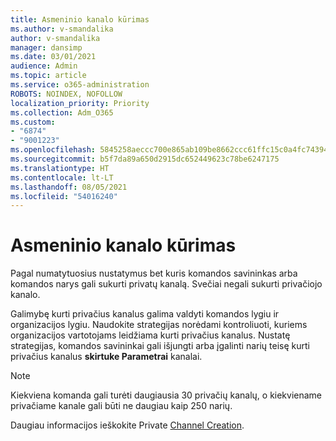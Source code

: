 ```yaml
---
title: Asmeninio kanalo kūrimas
ms.author: v-smandalika
author: v-smandalika
manager: dansimp
ms.date: 03/01/2021
audience: Admin
ms.topic: article
ms.service: o365-administration
ROBOTS: NOINDEX, NOFOLLOW
localization_priority: Priority
ms.collection: Adm_O365
ms.custom:
- "6874"
- "9001223"
ms.openlocfilehash: 5845258aeccc700e865ab109be8662ccc61ffc15c0a4fc7439449af22c73b30d
ms.sourcegitcommit: b5f7da89a650d2915dc652449623c78be6247175
ms.translationtype: HT
ms.contentlocale: lt-LT
ms.lasthandoff: 08/05/2021
ms.locfileid: "54016240"
---
```

# <a name="create-a-private-channel"></a>Asmeninio kanalo kūrimas

Pagal numatytuosius nustatymus bet kuris komandos savininkas arba komandos narys gali sukurti privatų kanalą. Svečiai negali sukurti privačiojo kanalo. 

Galimybę kurti privačius kanalus galima valdyti komandos lygiu ir organizacijos lygiu. Naudokite strategijas norėdami kontroliuoti, kuriems organizacijos vartotojams leidžiama kurti privačius kanalus. Nustatę strategijas, komandos savininkai gali išjungti arba įgalinti narių teisę kurti privačius kanalus **skirtuke Parametrai** kanalai.

> [!NOTE]
> Kiekviena komanda gali turėti daugiausia 30 privačių kanalų, o kiekviename privačiame kanale gali būti ne daugiau kaip 250 narių.

Daugiau informacijos ieškokite Private [Channel Creation](https://docs.microsoft.com/MicrosoftTeams/private-channels#private-channel-creation).


